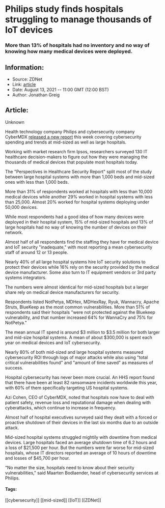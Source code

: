 # Philips study finds hospitals struggling to manage thousands of IoT devices
### More than 13% of hospitals had no inventory and no way of knowing how many medical devices were deployed.

## Information:
+ Source: ZDNet
+ Link: [article](https://www.zdnet.com/article/philips-study-finds-hospitals-struggling-to-manage-thousands-of-devices/)
+ Date: August 13, 2021 -- 11:00 GMT (12:00 BST)
+ Author: Jonathan Greig


## Article:
Unknown

Health technology company Philips and cybersecurity company CyberMDX [released a new report](https://www.cybermdx.com/lp-perspectives-in-healthcare-security-ipsos-report/) this week covering cybersecurity spending and trends at mid-sized as well as large hospitals. 

Working with market research firm Ipsos, researchers surveyed 130 IT healthcare decision-makers to figure out how they were managing the thousands of medical devices that populate most hospitals today. 

The "Perspectives in Healthcare Security Report" split most of the study between large hospital systems with more than 1,000 beds and mid-sized ones with less than 1,000 beds. 

More than 31% of respondents worked at hospitals with less than 10,000 medical devices while another 29% worked in hospital systems with less than 25,000. Almost 20% worked for hospital systems deploying under 50,000 devices. 

While most respondents had a good idea of how many devices were deployed in their hospital system, 15% of mid-sized hospitals and 13% of large hospitals had no way of knowing the number of devices on their network. 

Almost half of all respondents find the staffing they have for medical device and IoT security "inadequate," with most reporting a mean cybersecurity staff of around 12 or 13 people. 

Nearly 40% of all large hospital systems hire IoT security solutions to protect their devices while 16% rely on the security provided by the medical device manufacturer. Some also turn to IT equipment vendors or 3rd party systems integrators. 






The numbers were almost identical for mid-sized hospitals but a larger share rely on medical device manufacturers for security. 

Respondents listed NotPetya, MDHex, MDHexRay, Ryuk, Wannacry, Apache Struts, BlueKeep as the most common vulnerabilities. More than 51% of respondents said their hospitals "were not protected against the Bluekeep vulnerability, and that number increased 64% for WannaCry and 75% for NotPetya."

The mean annual IT spend is around $3 million to $3.5 million for both larger and mid-size hospital systems. A mean of about $300,000 is spent each year on medical devices and IoT cybersecurity. 

Nearly 80% of both mid-sized and large hospital systems measured cybersecurity ROI through logs of major attacks while also using "total critical vulnerabilities found" and "amount of time saved" as measures of success. 

Hospital cybersecurity has never been more crucial. An HHS report found that there have been at least 82 ransomware incidents worldwide this year, with 60% of them specifically targeting US hospital systems. 

Azi Cohen, CEO of CyberMDX, noted that hospitals now have to deal with patient safety, revenue loss and reputational damage when dealing with cyberattacks, which continue to increase in frequency. 

Almost half of hospital executives surveyed said they dealt with a forced or proactive shutdown of their devices in the last six months due to an outside attack. 

Mid-sized hospital systems struggled mightily with downtime from medical devices. Large hospitals faced an average shutdown time of 6.2 hours and a loss of $21,500 per hour. But the numbers were far worse for mid-sized hospitals, whose IT directors reported an average of 10 hours of downtime and losses of $45,700 per hour. 

"No matter the size, hospitals need to know about their security vulnerabilities," said Maarten Bodlaender, head of cybersecurity services at Philips.





#### Tags:
[[cybersecurity]] [[mid-sized]] [[IoT]] [[ZDNet]]
